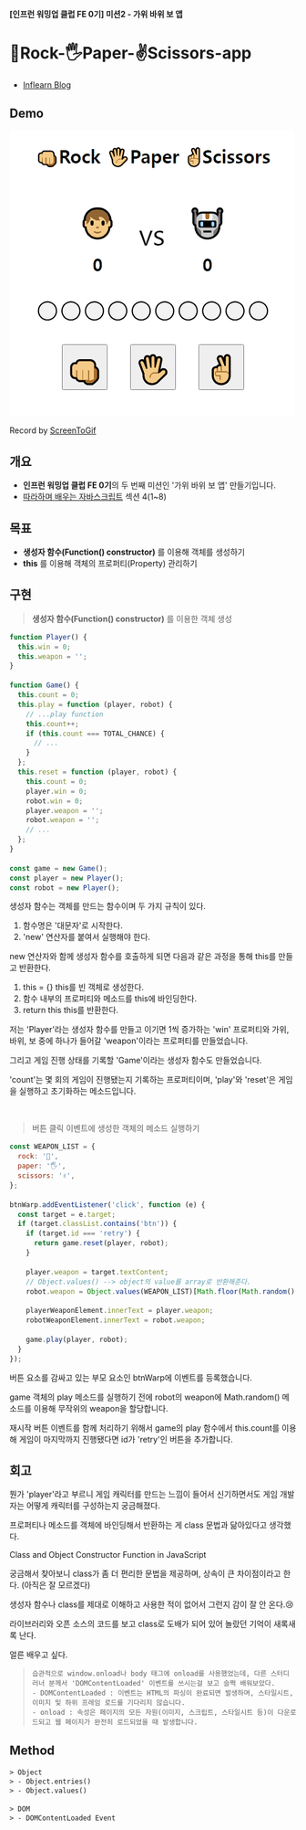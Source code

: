 #### [인프런 워밍업 클럽 FE 0기] 미션2 - 가위 바위 보 앱

# 👊Rock-🖐Paper-✌Scissors-app

- [Inflearn Blog](https://www.inflearn.com/blogs/6742)

## Demo

![Alt text](/2-rock-paper-scissors-app/src/img/rock-paper-scissors.gif)

Record by [ScreenToGif](https://www.screentogif.com/)

## 개요

- **인프런 워밍업 클럽 FE 0기**의 두 번째 미션인 '가위 바위 보 앱' 만들기입니다.
- [따라하며 배우는 자바스크립트](https://www.inflearn.com/course/따라하며-배우는-자바스크립트) 섹션 4(1~8)

## 목표

- **생성자 함수(Function() constructor)** 를 이용해 객체를 생성하기
- **this** 를 이용해 객체의 프로퍼티(Property) 관리하기

## 구현

> **생성자 함수(Function() constructor)** 를 이용한 객체 생성

```javascript
function Player() {
  this.win = 0;
  this.weapon = '';
}

function Game() {
  this.count = 0;
  this.play = function (player, robot) {
    // ...play function
    this.count++;
    if (this.count === TOTAL_CHANCE) {
      // ...
    }
  };
  this.reset = function (player, robot) {
    this.count = 0;
    player.win = 0;
    robot.win = 0;
    player.weapon = '';
    robot.weapon = '';
    // ...
  };
}

const game = new Game();
const player = new Player();
const robot = new Player();
```

생성자 함수는 객체를 만드는 함수이며 두 가지 규칙이 있다.

1. 함수명은 '대문자'로 시작한다.
2. 'new' 연산자를 붙여서 실행해야 한다.

new 연산자와 함께 생성자 함수를 호출하게 되면 다음과 같은 과정을 통해 this를 만들고 반환한다.

1. this = {} this를 빈 객체로 생성한다.
2. 함수 내부의 프로퍼티와 메소드를 this에 바인딩한다.
3. return this this를 반환한다.

저는 'Player'라는 생성자 함수를 만들고 이기면 1씩 증가하는 'win' 프로퍼티와 가위, 바위, 보 중에 하나가 들어갈 'weapon'이라는 프로퍼티를 만들었습니다.

그리고 게임 진행 상태를 기록할 'Game'이라는 생성자 함수도 만들었습니다.

'count'는 몇 회의 게임이 진행됐는지 기록하는 프로퍼티이며, 'play'와 'reset'은 게임을 실행하고 초기화하는 메소드입니다.

<br />

> 버튼 클릭 이벤트에 생성한 객체의 메소드 실행하기

```javascript
const WEAPON_LIST = {
  rock: '👊',
  paper: '🖐',
  scissors: '✌',
};

btnWarp.addEventListener('click', function (e) {
  const target = e.target;
  if (target.classList.contains('btn')) {
    if (target.id === 'retry') {
      return game.reset(player, robot);
    }

    player.weapon = target.textContent;
    // Object.values() --> object의 value를 array로 반환해준다.
    robot.weapon = Object.values(WEAPON_LIST)[Math.floor(Math.random() * 3)];

    playerWeaponElement.innerText = player.weapon;
    robotWeaponElement.innerText = robot.weapon;

    game.play(player, robot);
  }
});
```

버튼 요소를 감싸고 있는 부모 요소인 btnWarp에 이벤트를 등록했습니다.

game 객체의 play 메소드를 실행하기 전에 robot의 weapon에 Math.random() 메소드를 이용해 무작위의 weapon을 할당합니다.

재시작 버튼 이벤트를 함께 처리하기 위해서 game의 play 함수에서 this.count를 이용해 게임이 마지막까지 진행됐다면 id가 'retry'인 버튼을 추가합니다.

## 회고

뭔가 'player'라고 부르니 게임 캐릭터를 만드는 느낌이 들어서 신기하면서도 게임 개발자는 어떻게 캐릭터를 구성하는지 궁금해졌다.

프로퍼티나 메소드를 객체에 바인딩해서 반환하는 게 class 문법과 닮아있다고 생각했다.

Class and Object Constructor Function in JavaScript

궁금해서 찾아보니 class가 좀 더 편리한 문법을 제공하며, 상속이 큰 차이점이라고 한다. (아직은 잘 모르겠다)

생성자 함수나 class를 제대로 이해하고 사용한 적이 없어서 그런지 감이 잘 안 온다.😢

라이브러리와 오픈 소스의 코드를 보고 class로 도배가 되어 있어 놀랐던 기억이 새록새록 난다.

얼른 배우고 싶다.

> ```
> 습관적으로 window.onload나 body 태그에 onload를 사용했었는데, 다른 스터디 러너 분께서 'DOMContentLoaded' 이벤트를 쓰시는걸 보고 슬쩍 배워보았다.
> - DOMContentLoaded : 이벤트는 HTML의 파싱이 완료되면 발생하며, 스타일시트, 이미지 및 하위 프레임 로드를 기다리지 않습니다.
> - onload : 속성은 페이지의 모든 자원(이미지, 스크립트, 스타일시트 등)이 다운로드되고 웹 페이지가 완전히 로드되었을 때 발생합니다.
> ```

## Method

```
> Object
> - Object.entries()
> - Object.values()

> DOM
> - DOMContentLoaded Event
```
